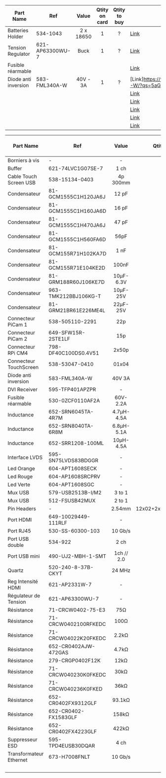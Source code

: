 | Part Name| Ref| Value| Qtity on card| Qtity to buy| Link|
|-|-|:-:|:-:|:-:|-|
| Batteries Holder| 534-1043| 2 x 18650| 1| ?| [Link](https://www.mouser.fr/ProductDetail/Eagle-Plastic-Devices/12BHC186P-GR/?qs=AQlKX63v8Rv70Ee1H7gwgg%3D%3D)|
| Tension Regulator| 621-AP63300WU-7| Buck| 1| ?| [Link](https://www.mouser.fr/ProductDetail/Diodes-Incorporated/AP63300WU-7/?qs=bZr6mbWTK5nNNXnHDcrFZg%3D%3D)|
| Fusible réarmable| | | | | [Link]()|
| Diode anti inversion| 583-FML340A-W| 40V - 3A| 1| ?| [Link]https://www.mouser.fr/ProductDetail/Rectron/FML340A-W/?qs=5aG0NVq1C4znVqzNSkqGkQ%3D%3D()|
| | | | | | [Link]()|
| | | | | | [Link]()|
| | | | | | [Link]()|
| | | | | | [Link]()|
| | | | | | [Link]()|




| Part Name| Ref| Value| Qtity on card| Qtity to buy| Link|
|-|-|:-:|:-:|:-:|-|
| Borniers à vis| -| -| 2x02| 0| [Link]()|
| Buffer| 621-74LVC1G07SE-7| 1 ch| 1| 0| [Link](https://www.mouser.fr/ProductDetail/Diodes-Incorporated/74LVC1G07SE-7?qs=%2Fha2pyFadujDV9Qzz2MeGXIvHLnX77b%2FL3X9Amy49YlegTTVRW7fRg%3D%3D)|
| Cable Touch Screen USB|538-15134-0403| 4p 300mm| 1| 3| [Link](https://www.mouser.fr/ProductDetail/Molex/15134-0403/?qs=%2Fha2pyFadujBAB%2Fe0qZPL1adkeflFZaabJUQFo19c3XScV2Q8Y1%2FmA%3D%3D)|
| Condensateur| 81-GCM1555C1H120JA6J| 12 pF| 1| 0| [Link](https://www.mouser.fr/ProductDetail/Murata-Electronics/GCM1555C1H120JA16J?qs=sGAEpiMZZMs0AnBnWHyRQFv7x1xn%252BYFdQEAGeM9PVqkn8eO4G9sLxg%3D%3D)|
| Condensateur| 81-GCM1555C1H160JA6D| 16 pF| 2| 0| [Link](https://www.mouser.fr/ProductDetail/Murata-Electronics/GCM1555C1H160JA16D?qs=b6dFT0v%2Fxb95zfd%2F8YDygw%3D%3D)|
| Condensateur| 81-GCM1555C1H470JA6J| 47 pF| 1| 20| [Link](https://www.mouser.fr/ProductDetail/Murata-Electronics/GCM1555C1H470JA16J/?qs=hNud%2FORuBR0YeaSdjaWQzQ%3D%3D)|
| Condensateur| 81-GCM1555C1H560FA6D| 56pF| 1| 20| [Link](https://www.mouser.fr/ProductDetail/Murata-Electronics/GCM1555C1H560FA16D/?qs=QzBtWTOodeXiNeQJ%252BzgW7A%3D%3D)|
| Condensateur| 81-GCM155R71H102KA7D| 1 nF| 1| 0| [Link](https://www.mouser.fr/ProductDetail/Murata-Electronics/GCM155R71H102KA37D?qs=aEuGZpxfbxXfRwalgDkbWg%3D%3D)|
| Condensateur| 81-GCM155R71E104KE2D| 100nF| 37| 0| [Link](https://www.mouser.fr/ProductDetail/Murata-Electronics/GCM155R71E104KE02D?qs=sGAEpiMZZMs0AnBnWHyRQB9G40cLJQs4jh0y6SxlPaz%252BfNuduqN0uw%3D%3D)|
| Condensateur| 81-GRM188R60J106KE7D| 10µF-6.3V| 1| 0| [Link](https://www.mouser.fr/ProductDetail/Murata-Electronics/GRM188R60J106KE47D?qs=sGAEpiMZZMs0AnBnWHyRQP5O0Ty0PaP7T5ND1K%2FPaU4WbKLvtvaqmw%3D%3D)|
| Condensateur| 963-TMK212BBJ106KG-T| 10µF-25V| 3| 20| [Link](https://www.mouser.fr/ProductDetail/Taiyo-Yuden/TMK212BBJ106KG-T?qs=sGAEpiMZZMs0AnBnWHyRQAEIN6r3SS%2FOSnPCSGjIcIU%3D)|
| Condensateur| 81-GRM21BR61E226ME4L| 22µF-25V| 6| 30| [Link](https://www.mouser.fr/ProductDetail/Murata-Electronics/GRM21BR61E226ME44L/?qs=07yfQVYDK7vCPbMhLHi95g%3D%3D)|
| Connecteur PiCam 1| 538-505110-2291| 22p| 1| 0| [Link](https://www.mouser.fr/ProductDetail/Molex/505110-2291?qs=fSIr1QPo%2F%2FR7YZ33K34k0A%3D%3D)|
| Connecteur PiCam 2| 649-SFW15R-2STE1LF| 15p| 1| 10| [Link](https://www.mouser.fr/ProductDetail/Amphenol-FCI/SFW15R-2STE1LF?qs=XRaITl65jnu3B148xsdn9A%3D%3D)|
| Connecteur RPi CM4| 798-DF40C100DS0.4V51| 2x50p| 2| 10| [Link](https://www.mouser.fr/ProductDetail/Hirose-Connector/DF40C-100DS-04V51?qs=eDUdFcBPps2MEwbnuPvZzQ%3D%3D)|
| Connecteur TouchScreen| 538-53047-0410| 01x04| 1| 10| [Link](https://www.mouser.fr/ProductDetail/Molex/53047-0410/?qs=DcEdecHHM4i8IPBxVAuJtg%3D%3D)|
| Diode anti inversion| 583-FML340A-W| 40V 3A| 1| 10| [Link](https://www.mouser.fr/ProductDetail/Rectron/FML340A-W/?qs=5aG0NVq1C4znVqzNSkqGkQ%3D%3D)|
| DVI Receiver| 595-TFP401APZPR| -| 1| 0| [Link](https://www.mouser.fr/ProductDetail/Texas-Instruments/TFP401APZPR?qs=lc2O%252BfHJPVYfuIDQbAsRYg%3D%3D)|
| Fusible réarmable| 530-0ZCF0110AF2A| 60V-2.2A| 1| 10|[Link](https://www.mouser.fr/ProductDetail/Bel-Fuse/0ZCF0110AF2A/?qs=d0WKAl%252BL4KaIasTRkztREQ%3D%3D)|
| Inductance| 652-SRN6045TA-4R7M| 4.7µH-4.5A| 1| 10| [Link](https://www.mouser.fr/ProductDetail/Bourns/SRN6045TA-4R7M/?qs=Vt59ZOdFuWbecpvj2tHgcA%3D%3D)|
| Inductance| 652-SRN8040TA-6R8M| 6.8µH-5.1A| 1| 10| [Link](https://www.mouser.fr/ProductDetail/Bourns/SRN8040TA-6R8M/?qs=Vt59ZOdFuWZKzofY7uJPVA%3D%3D)|
| Inductance| 652-SRR1208-100ML| 10µH-4.5A| 1| 10| [Link](https://www.mouser.fr/ProductDetail/Bourns/SRR1208-100ML/?qs=tGT%2FdkiGhtssMuWPh1b58Q%3D%3D)|
| Interface LVDS| 595-SN75LVDS83BDGGR| -| 1| 5| [Link](https://www.mouser.fr/ProductDetail/Texas-Instruments/SN75LVDS83BDGGR/?qs=IDSsxkoac0yg4KfFeU4liA%3D%3D)|
| Led Orange| 604-APT1608SECK| -| 1| 0| [Link](https://www.mouser.fr/ProductDetail/Kingbright/APT1608SECK?qs=sGAEpiMZZMuCm2JlHBGefkIVz3MM6kBjLW7cpD7cRDo%3D)|
| Led Rouge| 604-AP1608SRCPRV| -| 1| 0| [Link](https://www.mouser.fr/ProductDetail/Kingbright/AP1608SRCPRV?qs=sGAEpiMZZMuCm2JlHBGefkIVz3MM6kBj85MSSDgW50U%3D)|
| Led Verte| 604-APT1608SGC| -| 1| 0| [Link](https://www.mouser.fr/ProductDetail/Kingbright/APT1608SGC?qs=sGAEpiMZZMuCm2JlHBGefkIVz3MM6kBj0bmMG8qWXu4%3D)|
| Mux USB| 579-USB2513B-I/M2| 3 to 1| 1| 5| [Link](https://www.mouser.fr/ProductDetail/Microchip-Technology/USB2513B-I-M2/?qs=%2Fha2pyFaduhkNlkCBMkDAWPTXYrc0kCvjvnOl9f2bRVx3%2F8ixGzUIYMspyI%252BQJSc)|
| Mux USB| 512-FSUSB42MUX| 2 to 1| 1| 0| [Link](https://www.mouser.fr/ProductDetail/ON-Semiconductor-Fairchild/FSUSB42MUX?qs=%2Fha2pyFadujhdsIYIO7X%252BCGzQ43VDhPsREDPqXdymoN%252Bg96iv8ME4Q%3D%3D)|
| Pin Headers| -| 2.54mm| 12x02+2x03+06+08+2x12| 0| [Link](https://www.amazon.fr/Headers-broches-Breakaway-Connector-Prototype/dp/B07CC4V9ZY/ref=pd_aw_sbs_147_3/259-6562494-1761025?_encoding=UTF8&pd_rd_i=B07CC4V9ZY&pd_rd_r=757e8413-93e2-4410-8e71-8239dd306eb0&pd_rd_w=NxHgc&pd_rd_wg=rXfUo&pf_rd_p=acbc774d-f175-4289-8adf-0211d46bb96f&pf_rd_r=5Z3RPWWZ1YJVQNQ3AQZK&psc=1&refRID=5Z3RPWWZ1YJVQNQ3AQZK)|
| Port HDMI| 649-10029449-111RLF| -| 1| 0| [Link](https://www.mouser.fr/ProductDetail/Amphenol-FCI/10029449-111RLF?qs=sGAEpiMZZMtAYTMy7wxAr9LCvXDZCuSkPfr%252B91JPIb8%3D)|
| Port RJ45| 530-SS-60300-103| 10 Gb/s| 1| 10| [Link](https://www.mouser.fr/ProductDetail/Stewart-Connector-Bel/SS-60300-103?qs=wnTfsH77Xs4F0oaICJGh5g==)|
| Port USB double| 534-922| 2 ch| 1| 0| [Link](https://www.mouser.fr/ProductDetail/Keystone-Electronics/922?qs=sGAEpiMZZMulM8LPOQ%252Byk9aeq4jnF0IWVmsGvCI5EhY%3D)|
| Port USB mini| 490-UJ2-MBH-1-SMT| 1ch // 2.0| 1| 0| [Link](https://www.mouser.fr/ProductDetail/CUI-Devices/UJ2-MBH-1-SMT-TR?qs=%2Fha2pyFadujxuyGWwwKQxsYtw0dLGI%252BOxMfx%2FrIsmpv%252BNycYvEz9CmAkw%252Bj7Ud4y)|
| Quartz| 520-240-8-37B-CKYT| 24 MHz| 1| 0| [Link](https://www.mouser.fr/ProductDetail/ECS/ECS-240-8-37B-CKY-TR?qs=l7cgNqFNU1gEAFMOUtZ%252BUA%3D%3D#footnotes)|
| Reg Intensité HDMI| 621-AP2331W-7| -| 1| 0| [Link](https://www.mouser.fr/ProductDetail/Diodes-Incorporated/AP2331W-7?qs=sGAEpiMZZMuCmTIBzycWfLF9Oe46C4HyZ4boxN7nCes%3D)|
| Régulateur de Tension| 621-AP63300WU-7| -| 3| 20| [Link](https://www.mouser.fr/ProductDetail/Diodes-Incorporated/AP63300WU-7/?qs=bZr6mbWTK5nNNXnHDcrFZg%3D%3D)|
| Résistance| 71-CRCW0402-75-E3| 75Ω| 4| 0| [Link](https://www.mouser.fr/ProductDetail/Vishay-Dale/CRCW040275R0FKED?qs=Yor07UEv01V%252Bs0NAJfd5Ug%3D%3D)|
| Résistance| 71-CRCW0402100RFKEDC| 100Ω| 4| 0| [Link](https://www.mouser.fr/ProductDetail/Vishay-Dale/CRCW0402100RFKEDC?qs=sGAEpiMZZMu61qfTUdNhG9bvwnXh9sSrwbLX2N%2FDoPT7Qua2QpKkwg%3D%3D)|
| Résistance| 71-CRCW04022K20FKEDC| 2.2kΩ| 9| 0| [Link](https://www.mouser.fr/ProductDetail/Vishay-Dale/CRCW04022K20FKEDC?qs=E3Y5ESvWgWNXmL%252BjgVlsRA%3D%3D)|
| Résistance| 652-CR0402AJW-472GAS| 4.7kΩ| 1| 0| [Link](https://www.mouser.fr/ProductDetail/Bourns/CR0402AJW-472GAS?qs=sGAEpiMZZMu61qfTUdNhG%2FMZXHif3NbI3J7pMTnyKMFG2jZYLPlpSQ%3D%3D)|
| Résistance| 279-CRGP0402F12K| 12kΩ| 1| 0| [Link](https://www.mouser.fr/ProductDetail/TE-Connectivity-Holsworthy/CRGP0402F12K?qs=sGAEpiMZZMu61qfTUdNhG%2FMZXHif3NbIUJZp8OgVizYIH9Fhvv%252BfKw%3D%3D)|
| Résistance| 71-CRCW040230K0FKEDC| 30kΩ| 3| 30| [Link](https://www.mouser.fr/ProductDetail/Vishay-Dale/CRCW040230K0FKEDC/?qs=E3Y5ESvWgWNf6hpNPiPLHA%3D%3D)|
| Résistance| 71-CRCW040236K0FKED| 36kΩ| 4| 0| [Link](https://www.mouser.fr/ProductDetail/Vishay-Dale/CRCW040236K0FKED?qs=OwxzOXbWW2yX3EN2bvxm2w%3D%3D)|
| Résistance| 652-CR0402FX9312GLF| 93.1kΩ| 1| 20| [Link](https://www.mouser.fr/ProductDetail/Bourns/CR0402-FX-9312GLF/?qs=2as47fUcDMSnxvK%2FC1BeXQ%3D%3D)|
| Résistance| 652-CR0402-FX1583GLF| 158kΩ| 1| 20| [Link](https://www.mouser.fr/ProductDetail/Bourns/CR0402-FX-1583GLF/?qs=JflQ4L8so%2FsGUp0%252BRzcebQ%3D%3D)|
| Résistance| 652-CR0402FX4223GLF| 422kΩ| 1| 20| [Link](https://www.mouser.fr/ProductDetail/Bourns/CR0402-FX-4223GLF/?qs=B0uw3wJAhvs%252BHArAKiuOCQ%3D%3D)|
| Suppresseur ESD| 595-TPD4EUSB30DQAR| 4 ch| 2| 10| [Link](https://www.mouser.fr/ProductDetail/Texas-Instruments/TPD4EUSB30DQAR?qs=%2Fha2pyFadug70pixMCJKQA0qdZ2cdbYQ%252B8Gb4LQWsCOwWAY%252B3FKvUQ%3D%3D)|
| Transformateur Ethernet| 673-H7008FNLT| 10 Gb/s| 1| 10| [Link](https://www.mouser.fr/ProductDetail/Pulse-Electronics/H7008FNLT?qs=DnQcXeH5gkZgjFRDRH2Qiw%3D%3D)|
| | | | | | [Link]()|
